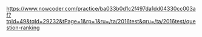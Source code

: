 https://www.nowcoder.com/practice/ba033b0d1c2f497da1dd04330cc003af?tpId=49&tqId=29232&tPage=1&rp=1&ru=/ta/2016test&qru=/ta/2016test/question-ranking